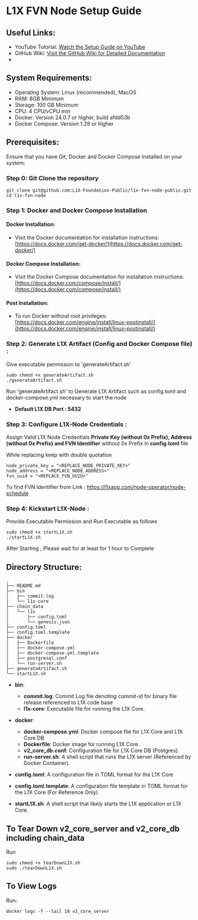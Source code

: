 # L1X FVN Node Setup Guide

## Useful Links:
- YouTube Tutorial: [Watch the Setup Guide on YouTube](https://www.youtube.com/watch?v=rVmyP-yaMTA)
- GitHub Wiki: [Visit the GitHub Wiki for Detailed Documentation](https://github.com/L1X-Foundation-Public/l1x-fvn-node-public/wiki)
- 
## System Requirements:
- Operating System: Linux (recommended), MacOS
- RAM: 8GB Minimum
- Storage: 100 GB Minimum
- CPU: 4 CPU/vCPU min
- Docker: Version 24.0.7 or higher, build afdd53b
- Docker Compose: Version 1.29 or higher

## Prerequisites:
Ensure that you have Git, Docker and Docker Compose installed on your system:

### Step 0: Git Clone the repository

```
git clone git@github.com:L1X-Foundation-Public/l1x-fvn-node-public.git
cd l1x-fvn-node
```

### Step 1: Docker and Docker Compose Installation
  
#### Docker Installation:
- Visit the Docker documentation for installation instructions: [https://docs.docker.com/get-docker/](https://docs.docker.com/get-docker/)

#### Docker Compose Installation:
- Visit the Docker Compose documentation for installation instructions: [https://docs.docker.com/compose/install/](https://docs.docker.com/compose/install/)

#### Post Installation:
- To run Docker without root privileges: [https://docs.docker.com/engine/install/linux-postinstall/](https://docs.docker.com/engine/install/linux-postinstall/)

### Step 2: Generate L1X Artifact (Config and Docker Compose file) :

Give executable permission to 'generateArtifact.sh'

```
sudo chmod +x generateArtifact.sh
./generateArtifact.sh
```

Run 'generateArtifact.sh' to Generate L1X Artifact such as config.toml and docker-compose.yml necessary to start the node


- **Default L1X DB Port : 5432**

### Step 3: Configure L1X-Node Credentials  :

Assign Valid L1X Node Credentials **Private Key (without 0x Prefix), Address (without 0x Prefix) and FVN Identifier** without 0x Prefix in **config.toml** file

While replacing keep with double quotation

```
node_private_key = "<REPLACE_NODE_PRIVATE_KEY>"
node_address = "<REPLACE_NODE_ADDRESS>"
fvn_uuid = "<REPLACE_FVN_UUID>"

```

To find FVN Identifier from Link : https://l1xapp.com/node-operator/node-schedule


### Step 4: Kickstart L1X-Node :

Provide Executable Permission and Run Executable as follows

```
sudo chmod +x startL1X.sh
./startL1X.sh
```

After Starting , Please wait for at least for 1 hour to Complete 


## Directory Structure:
```
.
├── README.md
├── bin
│   ├── commit.log
│   └── l1x-core
├── chain_data
│   └── l1x
│       ├── config.toml
│       └── genesis.json
├── config.toml
├── config.toml.template
├── docker
│   ├── Dockerfile
│   ├── docker-compose.yml
│   ├── docker-compose.yml.template
│   ├── postgresql.conf
│   └── run-server.sh
├── generateArtifact.sh
└── startL1X.sh
```


- **bin**: 
    - **commit.log**: Commit Log file denoting commit-id for binary file release referenced to L1X code base
    - **l1x-core**: Executable file for running the L1X Core.

- **docker**: 
    - **docker-compose.yml**: Docker compose file for L1X Core and L1X Core DB
    - **Dockerfile**: Docker image for running L1X Core .
    - **v2_core_db.conf**: Configuration file for L1X Core DB (Postgres).
    - **run-server.sh**: A shell script that runs the L1X server (Referenced by Docker Container).

- **config.toml**: A configuration file in TOML format for the L1X Core
- **config.toml.template**: A configuration file template in TOML format for the L1X Core (For Reference Only)


- **startL1X.sh**: A shell script that likely starts the L1X application or L1X Core.

## To Tear Down v2_core_server and v2_core_db including chain_data 

Run

```
sudo chmod +x tearDownL1X.sh
sudo ./tearDownL1X.sh

```


## To View Logs 

Run:

```
docker logs -f --tail 10 v2_core_server
```


